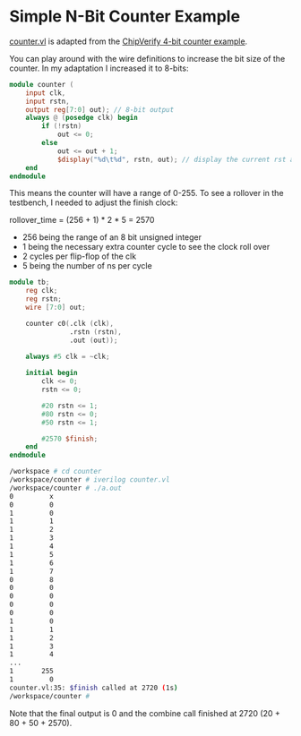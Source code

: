 # Simple N-Bit Counter Example

[counter.vl](counter.vl) is adapted from the [ChipVerify 4-bit counter example](https://www.chipverify.com/verilog/verilog-4-bit-counter).

You can play around with the wire definitions to increase the bit size of the counter. In my adaptation I increased it
to 8-bits:

```verilog
module counter (
    input clk,
    input rstn,
    output reg[7:0] out); // 8-bit output
    always @ (posedge clk) begin
        if (!rstn)
            out <= 0;
        else
            out <= out + 1;
            $display("%d\t%d", rstn, out); // display the current rst and output state after the coutner
    end
endmodule
```

This means the counter will have a range of 0-255. To see
a rollover in the testbench, I needed to adjust the finish
clock:

rollover_time = (256 + 1) * 2 * 5 = 2570

- 256 being the range of an 8 bit unsigned integer
- 1 being the necessary extra counter cycle to see the clock roll over
- 2 cycles per flip-flop of the clk
- 5 being the number of ns per cycle

```verilog
module tb;
    reg clk;
    reg rstn;
    wire [7:0] out;

    counter c0(.clk (clk),
               .rstn (rstn),
               .out (out));
    
    always #5 clk = ~clk;

    initial begin
        clk <= 0;
        rstn <= 0;

        #20 rstn <= 1;
        #80 rstn <= 0;
        #50 rstn <= 1;

        #2570 $finish;
    end
endmodule
```

```bash
/workspace # cd counter
/workspace/counter # iverilog counter.vl
/workspace/counter # ./a.out
0         x
0         0
1         0
1         1
1         2
1         3
1         4
1         5
1         6
1         7
0         8
0         0
0         0
0         0
0         0
1         0
1         1
1         2
1         3
1         4
...
1       255
1         0
counter.vl:35: $finish called at 2720 (1s)
/workspace/counter #
```

Note that the final output is 0 and the combine call finished at 2720 (20 + 80 + 50 + 2570).
